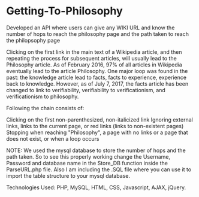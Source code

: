 # Getting-To-Philosophy
Developed an API where users can give any WIKI URL and know the number of hops to reach the philosophy page and the path taken to reach the philopsophy page

Clicking on the first link in the main text of a Wikipedia article, and then repeating the process for subsequent articles, will usually lead to the Philosophy article. As of February 2016, 97% of all articles in Wikipedia eventually lead to the article Philosophy. One major loop was found in the past: the knowledge article lead to facts, facts to experience, experience back to knowledge. However, as of July 7, 2017, the facts article has been changed to link to verifiability, verifiability to verificationism, and verificationism to philosophy.

Following the chain consists of:

Clicking on the first non-parenthesized, non-italicized link
Ignoring external links, links to the current page, or red links (links to non-existent pages)
Stopping when reaching "Philosophy", a page with no links or a page that does not exist, or when a loop occurs

NOTE: We used the mysql database to store the number of hops and the path taken. So to see this properly working change the Username, Password and database name in the Store_DB function inside the ParseURL.php file. Also I am including the .SQL file where you can use it to import the table structure to your mysql database.

Technologies Used: PHP, MySQL, HTML, CSS, Javascript, AJAX, jQuery.
